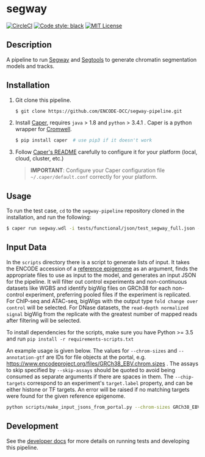 # segway

[![CircleCI](https://circleci.com/gh/ENCODE-DCC/segway-pipeline/tree/dev.svg?style=svg)](https://circleci.com/gh/ENCODE-DCC/segway-pipeline/tree/dev)
[![Code style: black](https://img.shields.io/badge/code%20style-black-000000.svg)](https://github.com/psf/black)
[![MIT License](https://img.shields.io/badge/license-MIT-green)](LICENSE)

## Description

A pipeline to run [Segway](https://segway.hoffmanlab.org/) and [Segtools](https://hoffmanlab.org/proj/segtools/) to generate chromatin segmentation models and tracks.

## Installation

1) Git clone this pipeline.
    ```bash
    $ git clone https://github.com/ENCODE-DCC/segway-pipeline.git
    ```

2) Install [Caper](https://github.com/ENCODE-DCC/caper), requires `java` > 1.8 and `python` > 3.4.1 . Caper is a python wrapper for [Cromwell](https://github.com/broadinstitute/cromwell).
    ```bash
    $ pip install caper  # use pip3 if it doesn't work
    ```

3) Follow [Caper's README](https://github.com/ENCODE-DCC/caper) carefully to configure it for your platform (local, cloud, cluster, etc.)
    > **IMPORTANT**: Configure your Caper configuration file `~/.caper/default.conf` correctly for your platform.

## Usage

To run the test case, `cd` to the `segway-pipeline` repository cloned in the installation, and run the following:

```bash
$ caper run segway.wdl -i tests/functional/json/test_segway_full.json --docker
```

## Input Data

In the `scripts` directory there is a script to generate lists of input. It takes the ENCODE accession of a [reference epigenome](https://www.encodeproject.org/search/?type=ReferenceEpigenome) as an argument, finds the appropriate files to use as input to the model, and generates an input JSON for the pipeline. It will filter out control experiments and non-continuous datasets like WGBS and identify bigWig files on GRCh38 for each non-control experiment, preferring pooled files if the experiment is replicated. For ChIP-seq and ATAC-seq, bigWigs with the output type `fold change over control` will be selected. For DNase datasets, the `read-depth normalized signal` bigWig from the replicate with the greatest number of mapped reads after filtering will be selected.

To install dependencies for the scripts, make sure you have Python >= 3.5 and run `pip install -r requirements-scripts.txt`

An example usage is given below. The values for `--chrom-sizes` and `--annotation-gtf` are IDs for file objects at the portal, e.g. https://www.encodeproject.org/files/GRCh38_EBV.chrom.sizes . The assays to skip specified by `--skip-assays` should be quoted to avoid being consumed as separate arguments if there are spaces in them. The `--chip-targets` correspond to an experiment's `target.label` property, and can be either histone or TF targets. An error will be raised if no matching targets were found for the given reference epigenome.

```bash
python scripts/make_input_jsons_from_portal.py --chrom-sizes GRCh38_EBV.chrom.sizes --annotation-gtf gencode.v29.primary_assembly.annotation_UCSC_names  --skip-assays "TF ChIP-seq" --chip-targets H3K4me3 H3K27ac -a ENCSR867OGI
```

## Development

See the [developer docs](docs/development.md) for more details on running tests and developing this pipeline.
